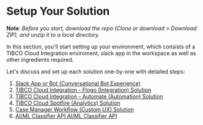 # Setup Your Solution

**Note**: *Before you start, download the repo (Clone or download > Download ZIP), and unzip it to a local directory.*


In this section, you'll start setting up your environment, which consists of a TIBCO Cloud Integration enviroment, slack app in the workspace as well as other ingredients required.

Let's discuss and set up each solution one-by-one with detailed steps:

1. [Slack App or Bot (Conversational Bot Experience)](docs/01.pdf)
2. [TIBCO Cloud Integration - Flogo (Integration) Solution ](02.pdf)
3. [TIBCO Cloud Integration - Automate (Automation) Solution ](03.pdf)
4. [TIBCO Cloud Spotfire (Analytics) Solution ](04.pdf)
5. [Case Manager Workflow (Custom UX) Solution ](05.pdf)
6. [AI/ML Classifier API AI/ML Classifier API ](06.pdf)
